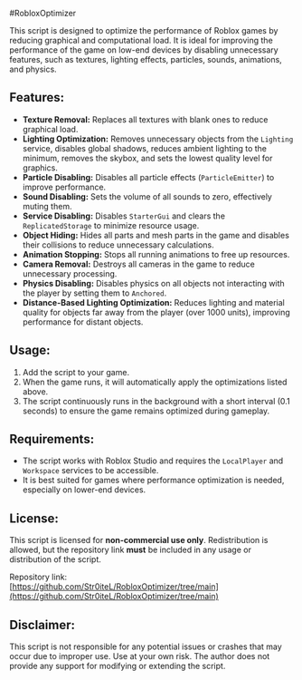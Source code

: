 #RobloxOptimizer

This script is designed to optimize the performance of Roblox games by reducing graphical and computational load. It is ideal for improving the performance of the game on low-end devices by disabling unnecessary features, such as textures, lighting effects, particles, sounds, animations, and physics.

## Features:
- **Texture Removal:** Replaces all textures with blank ones to reduce graphical load.
- **Lighting Optimization:** Removes unnecessary objects from the `Lighting` service, disables global shadows, reduces ambient lighting to the minimum, removes the skybox, and sets the lowest quality level for graphics.
- **Particle Disabling:** Disables all particle effects (`ParticleEmitter`) to improve performance.
- **Sound Disabling:** Sets the volume of all sounds to zero, effectively muting them.
- **Service Disabling:** Disables `StarterGui` and clears the `ReplicatedStorage` to minimize resource usage.
- **Object Hiding:** Hides all parts and mesh parts in the game and disables their collisions to reduce unnecessary calculations.
- **Animation Stopping:** Stops all running animations to free up resources.
- **Camera Removal:** Destroys all cameras in the game to reduce unnecessary processing.
- **Physics Disabling:** Disables physics on all objects not interacting with the player by setting them to `Anchored`.
- **Distance-Based Lighting Optimization:** Reduces lighting and material quality for objects far away from the player (over 1000 units), improving performance for distant objects.

## Usage:
1. Add the script to your game.
2. When the game runs, it will automatically apply the optimizations listed above.
3. The script continuously runs in the background with a short interval (0.1 seconds) to ensure the game remains optimized during gameplay.

## Requirements:
- The script works with Roblox Studio and requires the `LocalPlayer` and `Workspace` services to be accessible.
- It is best suited for games where performance optimization is needed, especially on lower-end devices.

## License:
This script is licensed for **non-commercial use only**. Redistribution is allowed, but the repository link **must** be included in any usage or distribution of the script.

Repository link:  
[https://github.com/Str0iteL/RobloxOptimizer/tree/main](https://github.com/Str0iteL/RobloxOptimizer/tree/main)

## Disclaimer:
This script is not responsible for any potential issues or crashes that may occur due to improper use. Use at your own risk. The author does not provide any support for modifying or extending the script.
